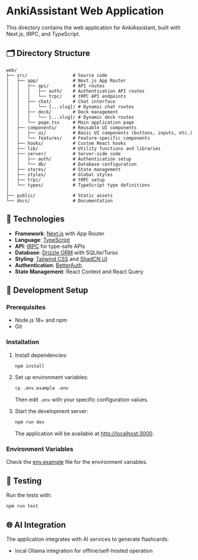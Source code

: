 # AnkiAssistant Web Application

This directory contains the web application for AnkiAssistant, built with Next.js, tRPC, and TypeScript.

## 🗂️ Directory Structure

```
web/
├── src/                 # Source code
│   ├── app/             # Next.js App Router
│   │   ├── api/         # API routes
│   │   │   ├── auth/    # Authentication API routes
│   │   │   └── trpc/    # tRPC API endpoints
│   │   ├── chat/        # Chat interface
│   │   │   └── [...slug]/ # Dynamic chat routes
│   │   ├── deck/        # Deck management
│   │   │   └── [...slug]/ # Dynamic deck routes
│   │   └── page.tsx     # Main application page
│   ├── components/      # Reusable UI components
│   │   ├── ui/          # Basic UI components (buttons, inputs, etc.)
│   │   └── features/    # Feature-specific components
│   ├── hooks/           # Custom React hooks
│   ├── lib/             # Utility functions and libraries
│   ├── server/          # Server-side code
│   │   ├── auth/        # Authentication setup
│   │   └── db/          # Database configuration
│   ├── stores/          # State management
│   ├── styles/          # Global styles
│   ├── trpc/            # tRPC setup
│   └── types/           # TypeScript type definitions
│
├── public/              # Static assets
└── docs/                # Documentation
```

## 🔧 Technologies

- **Framework**: [Next.js](https://nextjs.org/) with App Router
- **Language**: [TypeScript](https://www.typescriptlang.org/)
- **API**: [tRPC](https://trpc.io/) for type-safe APIs
- **Database**: [Drizzle ORM](https://orm.drizzle.team/) with SQLite/Turso
- **Styling**: [Tailwind CSS](https://tailwindcss.com/) and [ShadCN UI](https://ui.shadcn.com/)
- **Authentication**: [BetterAuth](https://better-auth.com/)
- **State Management**: React Context and React Query

## 🚀 Development Setup

### Prerequisites

- Node.js 18+ and npm
- Git

### Installation

1. Install dependencies:
   ```bash
   npm install
   ```

2. Set up environment variables:
   ```bash
   cp .env.example .env
   ```
   Then edit `.env` with your specific configuration values.

3. Start the development server:
   ```bash
   npm run dev
   ```
   The application will be available at [http://localhost:3000](http://localhost:3000).

### Environment Variables

Check the [env.example](.env.example) file for the environment variables.

## 🧪 Testing

Run the tests with:

```bash
npm run test
```

## 🌐 AI Integration

The application integrates with AI services to generate flashcards:

- local Ollama integration for offline/self-hosted operation
